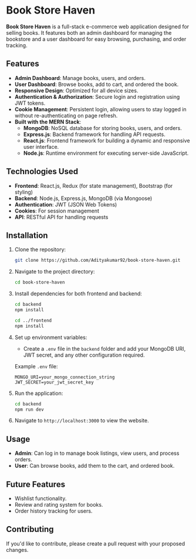 # Book Store Haven

**Book Store Haven** is a full-stack e-commerce web application designed for selling books. It features both an admin dashboard for managing the bookstore and a user dashboard for easy browsing, purchasing, and order tracking.

## Features

- **Admin Dashboard**: Manage books, users, and orders.
- **User Dashboard**: Browse books, add to cart, and ordered the book.
- **Responsive Design**: Optimized for all device sizes.
- **Authentication & Authorization**: Secure login and registration using JWT tokens.
- **Cookie Management**: Persistent login, allowing users to stay logged in without re-authenticating on page refresh.
- **Built with the MERN Stack**: 
  - **MongoDB**: NoSQL database for storing books, users, and orders.
  - **Express.js**: Backend framework for handling API requests.
  - **React.js**: Frontend framework for building a dynamic and responsive user interface.
  - **Node.js**: Runtime environment for executing server-side JavaScript.

## Technologies Used

- **Frontend**: React.js, Redux (for state management), Bootstrap (for styling)
- **Backend**: Node.js, Express.js, MongoDB (via Mongoose)
- **Authentication**: JWT (JSON Web Tokens)
- **Cookies**: For session management
- **API**: RESTful API for handling requests

## Installation

1. Clone the repository:
   ```bash
   git clone https://github.com/Adityakumar92/book-store-haven.git
   ```

2. Navigate to the project directory:
   ```bash
   cd book-store-haven
   ```

3. Install dependencies for both frontend and backend:
   ```bash
   cd backend
   npm install

   cd ../frontend
   npm install
   ```

4. Set up environment variables:
   - Create a `.env` file in the `backend` folder and add your MongoDB URI, JWT secret, and any other configuration required.

   Example `.env` file:
   ```
   MONGO_URI=your_mongo_connection_string
   JWT_SECRET=your_jwt_secret_key
   ```

5. Run the application:
   ```bash
   cd backend
   npm run dev
   ```

6. Navigate to `http://localhost:3000` to view the website.

## Usage

- **Admin**: Can log in to manage book listings, view users, and process orders.
- **User**: Can browse books, add them to the cart, and ordered book.
  
## Future Features

- Wishlist functionality.
- Review and rating system for books.
- Order history tracking for users.
  
## Contributing

If you'd like to contribute, please create a pull request with your proposed changes.
